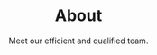 ---
title: About
heading: Our team
subtitle: Meet our efficient and qualified team.
description:
---